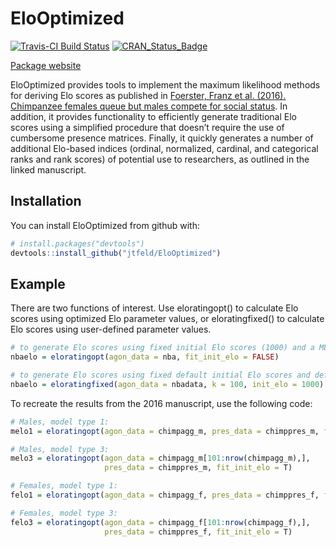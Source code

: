 
<!-- README.md is generated from README.Rmd. Please edit that file -->

# EloOptimized

[![Travis-CI Build
Status](https://travis-ci.org/jtfeld/EloOptimized.svg?branch=master)](https://travis-ci.org/jtfeld/EloOptimized)
[![CRAN\_Status\_Badge](http://www.r-pkg.org/badges/version/EloOptimized)](https://cran.r-project.org/package=EloOptimized)

[Package website](https://jtfeld.github.io/EloOptimized/)

EloOptimized provides tools to implement the maximum likelihood methods
for deriving Elo scores as published in [Foerster, Franz et al. (2016).
Chimpanzee females queue but males compete for social
status](https://www.nature.com/articles/srep35404). In addition, it
provides functionality to efficiently generate traditional Elo scores
using a simplified procedure that doesn’t require the use of cumbersome
presence matrices. Finally, it quickly generates a number of additional
Elo-based indices (ordinal, normalized, cardinal, and categorical ranks
and rank scores) of potential use to researchers, as outlined in the
linked manuscript.

## Installation

You can install EloOptimized from github with:

``` r
# install.packages("devtools")
devtools::install_github("jtfeld/EloOptimized")
```

## Example

There are two functions of interest. Use eloratingopt() to calculate Elo
scores using optimized Elo parameter values, or eloratingfixed() to
calculate Elo scores using user-defined parameter
values.

``` r
# to generate Elo scores using fixed initial Elo scores (1000) and a ML-fitted value for the K parameter:
nbaelo = eloratingopt(agon_data = nba, fit_init_elo = FALSE)

# to generate Elo scores using fixed default initial Elo scores and default K:
nbaelo = eloratingfixed(agon_data = nbadata, k = 100, init_elo = 1000)
```

To recreate the results from the 2016 manuscript, use the following
code:

``` r
# Males, model type 1:
melo1 = eloratingopt(agon_data = chimpagg_m, pres_data = chimppres_m, fit_init_elo = F)

# Males, model type 3:
melo3 = eloratingopt(agon_data = chimpagg_m[101:nrow(chimpagg_m),], 
                     pres_data = chimppres_m, fit_init_elo = T)

# Females, model type 1: 
felo1 = eloratingopt(agon_data = chimpagg_f, pres_data = chimppres_f, fit_init_elo = F)

# Females, model type 3:
felo3 = eloratingopt(agon_data = chimpagg_f[101:nrow(chimpagg_f),], 
                     pres_data = chimppres_f, fit_init_elo = T)
```
